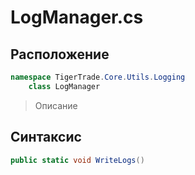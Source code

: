 
# LogManager.cs
## Расположение
```csharp
namespace TigerTrade.Core.Utils.Logging  
    class LogManager
```

> Описание

## Синтаксис
```csharp
public static void WriteLogs()
```
